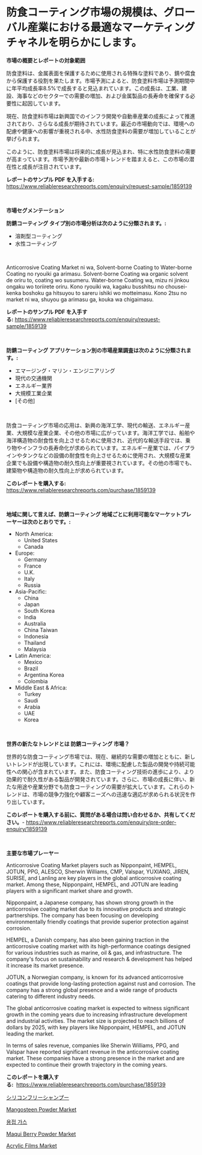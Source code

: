 <p><h1>防食コーティング市場の規模は、グローバル産業における最適なマーケティングチャネルを明らかにします。</h1></p><p><strong>市場の概要とレポートの対象範囲</strong></p>
<p><p>防食塗料は、金属表面を保護するために使用される特殊な塗料であり、錆や腐食から保護する役割を果たします。市場予測によると、防食塗料市場は予測期間中に年平均成長率8.5%で成長すると見込まれています。この成長は、工業、建設、海事などのセクターでの需要の増加、および金属製品の長寿命を確保する必要性に起因しています。</p><p>現在、防食塗料市場は新興国でのインフラ開発や自動車産業の成長によって推進されており、さらなる成長が期待されています。最近の市場動向では、環境への配慮や健康への影響が重視される中、水性防食塗料の需要が増加していることが挙げられます。</p><p>このように、防食塗料市場は将来的に成長が見込まれ、特に水性防食塗料の需要が高まっています。市場予測や最新の市場トレンドを踏まえると、この市場の潜在性と成長が注目されています。</p></p>
<p><strong>レポートのサンプル PDF を入手する:</strong> <a href="https://www.reliableresearchreports.com/enquiry/request-sample/1859139">https://www.reliableresearchreports.com/enquiry/request-sample/1859139</a></p>
<p>&nbsp;</p>
<p><strong>市場セグメンテーション</strong></p>
<p><strong>防錆コーティング タイプ別の市場分析は次のように分類されます。:</strong></p>
<p><ul><li>溶剤型コーティング</li><li>水性コーティング</li></ul></p>
<p>&nbsp;</p>
<p><p>Anticorrosive Coating Market ni wa, Solvent-borne Coating to Water-borne Coating no ryouiki ga arimasu. Solvent-borne Coating wa organic solvent de oriru to, coating wo susumeru. Water-borne Coating wa, mizu ni jinkou ongaku wo toriirete oriru. Kono ryouiki wa, kagaku busshitsu no chousei-kenka boshoku ga hitsuyou to sareru ishiki wo motteimasu. Kono 2tsu no market ni wa, shuyou ga arimasu ga, kouka wa chigaimasu.</p></p>
<p><strong>レポートのサンプル PDF を入手する:</strong>&nbsp;<a href="https://www.reliableresearchreports.com/enquiry/request-sample/1859139">https://www.reliableresearchreports.com/enquiry/request-sample/1859139</a></p>
<p>&nbsp;</p>
<p><strong> 防錆コーティング アプリケーション別の市場産業調査は次のように分類されます。:</strong></p>
<p><ul><li>エマージング・マリン・エンジニアリング</li><li>現代の交通機関</li><li>エネルギー業界</li><li>大規模工業企業</li><li>[その他]</li></ul></p>
<p>&nbsp;</p>
<p><p>防食コーティング市場の応用は、新興の海洋工学、現代の輸送、エネルギー産業、大規模な産業企業、その他の市場に広がっています。海洋工学では、船舶や海洋構造物の耐食性を向上させるために使用され、近代的な輸送手段では、乗り物やインフラの長寿命化が求められています。エネルギー産業では、パイプラインやタンクなどの設備の耐食性を向上させるために使用され、大規模な産業企業でも設備や構造物の耐久性向上が重要視されています。その他の市場でも、建築物や構造物の耐久性向上が求められています。</p></p>
<p><strong>このレポートを購入する:</strong>&nbsp; <a href="https://www.reliableresearchreports.com/purchase/1859139">https://www.reliableresearchreports.com/purchase/1859139</a></p>
<p>&nbsp;</p>
<p><strong>地域に関して言えば、防錆コーティング 地域ごとに利用可能なマーケットプレーヤーは次のとおりです。:</strong></p>
<p><ul>
    <li>
        North America:
        <ul>
            <li>United States</li>
            <li>Canada</li>
        </ul>
    </li>
    <li>
        Europe:
        <ul>
            <li>Germany</li>
            <li>France</li>
            <li>U.K.</li>
            <li>Italy</li>
            <li>Russia</li>
        </ul>
    </li>
    <li>
        Asia-Pacific:
        <ul>
            <li>China</li>
            <li>Japan</li>
            <li>South Korea</li>
            <li>India</li>
            <li>Australia</li>
            <li>China Taiwan</li>
            <li>Indonesia</li>
            <li>Thailand</li>
            <li>Malaysia</li>
        </ul>
    </li>
    <li>
        Latin America:
        <ul>
            <li>Mexico</li>
            <li>Brazil</li>
            <li>Argentina Korea</li>
            <li>Colombia</li>
        </ul>
    </li>
    <li>
        Middle East & Africa:
        <ul>
            <li>Turkey</li>
            <li>Saudi</li>
            <li>Arabia</li>
            <li>UAE</li>
            <li>Korea</li>
        </ul>
    </li>
    </ul></p>
<p>&nbsp;</p>
<p><strong>世界の新たなトレンドとは 防錆コーティング 市場？</strong></p>
<p><p>世界的な防食コーティング市場では、現在、継続的な需要の増加とともに、新しいトレンドが出現しています。これには、環境に配慮した製品の開発や持続可能性への関心が含まれています。また、防食コーティング技術の進歩により、より効果的で耐久性がある製品が開発されています。さらに、市場の成長に伴い、新たな用途や産業分野でも防食コーティングの需要が拡大しています。これらのトレンドは、市場の競争力強化や顧客ニーズへの迅速な適応が求められる状況を作り出しています。</p></p>
<p><strong>このレポートを購入する前に、質問がある場合は問い合わせるか、共有してください。</strong>- <a href="https://www.reliableresearchreports.com/enquiry/pre-order-enquiry/1859139">https://www.reliableresearchreports.com/enquiry/pre-order-enquiry/1859139</a></p>
<p>&nbsp;</p>
<p><strong>主要な市場プレーヤー</strong></p>
<p><p>Anticorrosive Coating Market players such as Nipponpaint, HEMPEL, JOTUN, PPG, ALESCO, Sherwin Williams, CMP, Valspar, YUXIANG, JIREN, SURISE, and Lanling are key players in the global anticorrosive coating market. Among these, Nipponpaint, HEMPEL, and JOTUN are leading players with a significant market share and growth.</p><p>Nipponpaint, a Japanese company, has shown strong growth in the anticorrosive coating market due to its innovative products and strategic partnerships. The company has been focusing on developing environmentally friendly coatings that provide superior protection against corrosion.</p><p>HEMPEL, a Danish company, has also been gaining traction in the anticorrosive coating market with its high-performance coatings designed for various industries such as marine, oil & gas, and infrastructure. The company's focus on sustainability and research & development has helped it increase its market presence.</p><p>JOTUN, a Norwegian company, is known for its advanced anticorrosive coatings that provide long-lasting protection against rust and corrosion. The company has a strong global presence and a wide range of products catering to different industry needs.</p><p>The global anticorrosive coating market is expected to witness significant growth in the coming years due to increasing infrastructure development and industrial activities. The market size is projected to reach billions of dollars by 2025, with key players like Nipponpaint, HEMPEL, and JOTUN leading the market.</p><p>In terms of sales revenue, companies like Sherwin Williams, PPG, and Valspar have reported significant revenue in the anticorrosive coating market. These companies have a strong presence in the market and are expected to continue their growth trajectory in the coming years.</p></p>
<p><strong>このレポートを購入する:</strong>&nbsp;&nbsp;<a href="https://www.reliableresearchreports.com/purchase/1859139">https://www.reliableresearchreports.com/purchase/1859139</a></p>
<p><p><a href="https://github.com/cnnriuez22368/Market-Research-Report-List-1/blob/main/3058270192164.md">シリコンフリーシャンプー</a></p><p><a href="https://issuu.com/reportprime-2/docs/mangosteen-powder-market-size-2030.pptx">Mangosteen Powder Market</a></p><p><a href="https://github.com/vs10l4sfg5c/Market-Research-Report-List-1/blob/main/8144652191979.md">용접 가스</a></p><p><a href="https://issuu.com/reportprime-2/docs/maqui-berry-powder-market-size-2030.pptx">Maqui Berry Powder Market</a></p><p><a href="https://github.com/Krish2023na/Market-Research-Report-List-3/blob/main/acrylic-films-market.md">Acrylic Films Market</a></p></p>